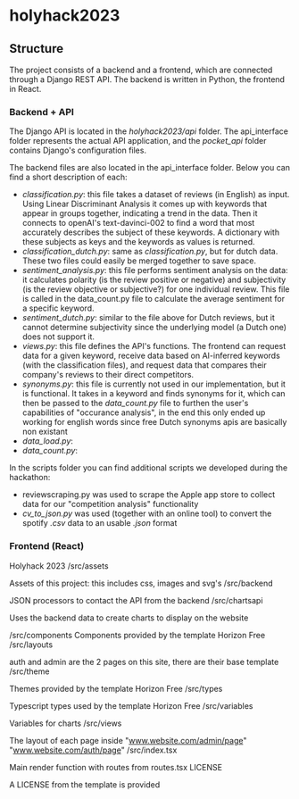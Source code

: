 # holyhack2023
## Structure
The project consists of a backend and a frontend, which are connected through a Django REST API. The backend is written in Python, the frontend in React.

### Backend + API
The Django API is located in the *holyhack2023/api* folder. The api_interface folder represents the actual API application, and the *pocket_api* folder contains Django's configuration files.

The backend files are also located in the api_interface folder. Below you can find a short description of each:
- *classification.py*: this file takes a dataset of reviews (in English) as input. Using Linear Discriminant Analysis it comes up with keywords that appear in groups together, indicating a trend in the data. Then it connects to openAI's text-davinci-002 to find a word that most accurately describes the subject of these keywords. A dictionary with these subjects as keys and the keywords as values is returned.
- *classification_dutch.py*: same as *classification.py*, but for dutch data. These two files could easily be merged together to save space.
- *sentiment_analysis.py*: this file performs sentiment analysis on the data: it calculates polarity (is the review positive or negative) and subjectivity (is the review objective or subjective?) for one individual review. This file is called in the data_count.py file to calculate the average sentiment for a specific keyword.
- *sentiment_dutch.py*: similar to the file above for Dutch reviews, but it cannot determine subjectivity since the underlying model (a Dutch one) does not support it. 
- *views.py*: this file defines the API's functions. The frontend can request data for a given keyword, receive data based on AI-inferred keywords (with the classification files), and request data that compares their company's reviews to their direct competitors. 
- *synonyms.py*: this file is currently not used in our implementation, but it is functional. It takes in a keyword and finds synonyms for it, which can then be passed to the *data_count.py* file to furthen the user's capabilities of "occurance analysis", in the end this only ended up working for english words since free Dutch synonyms apis are basically non existant
- *data_load.py*: 
- *data_count.py*:

In the scripts folder you can find additional scripts we developed during the hackathon:
- reviewscraping.py was used to scrape the Apple app store to collect data for our "competition analysis" functionality
- *cv_to_json.py* was used (together with an online tool) to convert the spotify *.csv* data to an usable *.json* format

### Frontend (React)
Holyhack 2023
/src/assets

Assets of this project: this includes css, images and svg's
/src/backend

JSON processors to contact the API from the backend
/src/chartsapi

Uses the backend data to create charts to display on the website

/src/components Components provided by the template Horizon Free
/src/layouts

auth and admin are the 2 pages on this site, there are their base template
/src/theme

Themes provided by the template Horizon Free
/src/types

Typescript types used by the template Horizon Free
/src/variables

Variables for charts
/src/views

The layout of each page inside "www.website.com/admin/page" "www.website.com/auth/page"
/src/index.tsx

Main render function with routes from routes.tsx
LICENSE

A LICENSE from the template is provided
